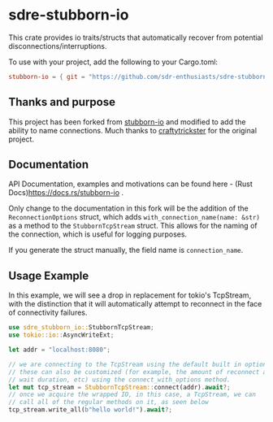 # sdre-stubborn-io

This crate provides io traits/structs that automatically recover from potential disconnections/interruptions.

To use with your project, add the following to your Cargo.toml:

```toml
stubborn-io = { git = "https://github.com/sdr-enthusiasts/sdre-stubborn-io.git" }
```

## Thanks and purpose

This project has been forked from [stubborn-io](https://github.com/craftytrickster/stubborn-io) and modified to add the ability to name connections. Much thanks to [craftytrickster](https://github.com/craftytrickster) for the original project.

## Documentation

API Documentation, examples and motivations can be found here -
(Rust Docs)<https://docs.rs/stubborn-io> .

Only change to the documentation in this fork will be the addition of the `ReconnectionOptions` struct, which adds `with_connection_name(name: &str)` as a method to the `StubbornTcpStream` struct. This allows for the naming of the connection, which is useful for logging purposes.

If you generate the struct manually, the field name is `connection_name`.

## Usage Example

In this example, we will see a drop in replacement for tokio's TcpStream, with the
distinction that it will automatically attempt to reconnect in the face of connectivity failures.

```rust
use sdre_stubborn_io::StubbornTcpStream;
use tokio::io::AsyncWriteExt;

let addr = "localhost:8080";

// we are connecting to the TcpStream using the default built in options.
// these can also be customized (for example, the amount of reconnect attempts,
// wait duration, etc) using the connect_with_options method.
let mut tcp_stream = StubbornTcpStream::connect(addr).await?;
// once we acquire the wrapped IO, in this case, a TcpStream, we can
// call all of the regular methods on it, as seen below
tcp_stream.write_all(b"hello world!").await?;
```
